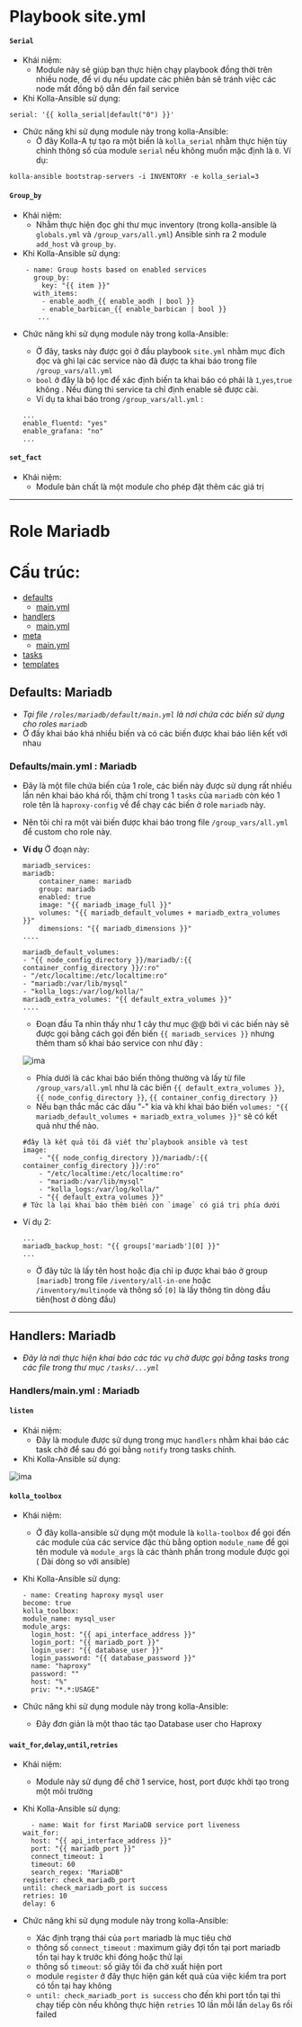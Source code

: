 # Playbook site.yml

#### `Serial`
- Khái niệm:
    - Module này sẽ giúp bạn thực hiện chạy playbook đồng thời trên nhiều node, để ví dụ nếu update các phiên bản sẽ tránh việc các node mất đồng bộ dẫn đến fail service
- Khi Kolla-Ansible sử dụng: 
```
serial: '{{ kolla_serial|default("0") }}'
```
- Chức năng khi sử dụng module này trong kolla-Ansible:
    - Ở đây Kolla-A tự tạo ra một biến là `kolla_serial` nhằm thực hiện tùy chỉnh thông số của module `serial` nếu không muốn mặc định là `0`. Ví dụ:
```
kolla-ansible bootstrap-servers -i INVENTORY -e kolla_serial=3
```
#### `Group_by`

- Khái niệm:
    -  Nhằm thực hiện đọc ghi thư mục inventory (trong kolla-ansible là `globals.yml` và `/group_vars/all.yml`) Ansible sinh ra 2 module `add_host` và `group_by`.
- Khi Kolla-Ansible sử dụng: 
```
    - name: Group hosts based on enabled services
      group_by:
        key: "{{ item }}"
      with_items:
        - enable_aodh_{{ enable_aodh | bool }}
        - enable_barbican_{{ enable_barbican | bool }}
       ...
```
- Chức năng khi sử dụng module này trong kolla-Ansible:
    
    - Ở đây, tasks này được gọi ở đầu playbook `site.yml` nhằm mục đích đọc và ghi lại các service nào đã được ta khai báo trong file `/group_vars/all.yml`
    - `bool` ở đây là bộ lọc để xác định biến ta khai báo có phải là `1`,`yes`,`true` không . Nếu đúng thì service ta chỉ định enable sẽ được cài.
    - Ví dụ ta khai báo trong  `/group_vars/all.yml` :
    ```
    ...
    enable_fluentd: "yes"
    enable_grafana: "no"
    ...
    ```
#### `set_fact`
- Khái niệm:
    - Module bản chất là một module cho phép đặt thêm các giá trị 
---
# Role Mariadb

# Cấu trúc: 

- [defaults](#1)
    - [main.yml](#1.1)
- [handlers](#2)
    - [main.yml](#2.1)
- [meta](#3)
    - [main.yml](#3.1)
- [tasks](#4)
- [templates](#5)

<a name='1'></a>
## **Defaults: Mariadb**

- *Tại file `/roles/mariadb/default/main.yml` là nơi chứa các biến sử dụng cho roles `mariadb`*
- Ở đấy khai báo khá nhiều biến và có các biến được khai báo liên kết với nhau  
<a name='1.1'></a>
### Defaults/main.yml : Mariadb
- Đây là một file chứa biến của 1 role, các biến này được sử dụng rất nhiều lần nên khai báo khá rối, thậm chí trong 1 `tasks` của `mariadb` còn kéo 1 role tên là `haproxy-config` về để chạy các biến ở role `mariadb` này. 
- Nên tôi chỉ ra một vài biến được khai báo trong file `/group_vars/all.yml` để custom cho role này.
- **Ví dụ** Ở đoạn này: 
    ```
    mariadb_services:
    mariadb:
        container_name: mariadb
        group: mariadb
        enabled: true
        image: "{{ mariadb_image_full }}"
        volumes: "{{ mariadb_default_volumes + mariadb_extra_volumes }}"
        dimensions: "{{ mariadb_dimensions }}"
    ....

    mariadb_default_volumes:
    - "{{ node_config_directory }}/mariadb/:{{ container_config_directory }}/:ro"
    - "/etc/localtime:/etc/localtime:ro"
    - "mariadb:/var/lib/mysql"
    - "kolla_logs:/var/log/kolla/"
    mariadb_extra_volumes: "{{ default_extra_volumes }}"
    ....

    ```
    
    - Đoạn đầu Ta nhìn thấy như 1 cây thư mục @@ bởi vì các biến này sẽ được gọi bằng cách gọi đến biến `{{ mariadb_services }}` nhưng thêm tham số khai báo service con như đây :

    ![ima](ima/kolla-mariadb2.png)

    - Phía dưới là các khai báo biến thông thường và lấy từ file `/group_vars/all.yml` như là các biến `{{ default_extra_volumes }}`, `{{ node_config_directory }}`, `{{ container_config_directory }}` 
    - Nếu bạn thắc mắc các dấu "-" kia và khi khai báo biến `volumes: "{{ mariadb_default_volumes + mariadb_extra_volumes }}"` sẽ có kết quả như thế nào.
    ```
    #đây là kết quả tôi đã viết thử playbook ansible và test
    image: 
        - "{{ node_config_directory }}/mariadb/:{{ container_config_directory }}/:ro"
        - "/etc/localtime:/etc/localtime:ro"
        - "mariadb:/var/lib/mysql"
        - "kolla_logs:/var/log/kolla/"
        - "{{ default_extra_volumes }}"
    # Tức là lại khai báo thêm biến con `image` có giá trị phía dưới
- Ví dụ 2:
    ```
    ...
    mariadb_backup_host: "{{ groups['mariadb'][0] }}"
    ...
    ```
    - Ở đây tức là lấy tên host hoặc địa chỉ ip được khai báo ở group `[mariadb]` trong file `/iventory/all-in-one` hoặc `/inventory/multinode` và thông số `[0]` là lấy thông tin dòng đầu tiên(host ở dòng đầu)

---
<a name='2'></a>
## **Handlers: Mariadb**
- *Đây là nơi thực hiện khai báo các tác vụ chờ được gọi bằng tasks trong các file trong thư mục `/tasks/...yml`*
<a name='2.1'></a>
### Handlers/main.yml : Mariadb

#### `listen`
- Khái niệm:
    - Đây là module được sử dụng trong mục `handlers` nhằm khai báo các task chờ để sau đó gọi bằng `notify` trong tasks chính.
- Khi Kolla-Ansible sử dụng: 

![ima](ima/kolla-mariadb1.png)


#### `kolla_toolbox` 
- Khái niệm: 
    - Ở đây kolla-ansible sử dụng một module là `kolla-toolbox` để gọi đến các module của các service đặc thù bằng option `module_name` để gọi tên module và `module_args` là các thành phần trong module được gọi
    ( Dài dòng so với ansible)
- Khi Kolla-Ansible sử dụng: 
    ```
    - name: Creating haproxy mysql user
  become: true
  kolla_toolbox:
    module_name: mysql_user
    module_args:
      login_host: "{{ api_interface_address }}"
      login_port: "{{ mariadb_port }}"
      login_user: "{{ database_user }}"
      login_password: "{{ database_password }}"
      name: "haproxy"
      password: ""
      host: "%"
      priv: "*.*:USAGE"
   ```

- Chức năng khi sử dụng module này trong kolla-Ansible:
    - Đây đơn giản là một thao tác tạo Database user cho Haproxy

#### `wait_for`,`delay`,`until`,`retries`

- Khái niệm: 
    - Module này sử dụng để chờ 1 service, host, port được khởi tạo trong một môi trường

- Khi Kolla-Ansible sử dụng: 
  ```
    - name: Wait for first MariaDB service port liveness
  wait_for:
    host: "{{ api_interface_address }}"
    port: "{{ mariadb_port }}"
    connect_timeout: 1
    timeout: 60
    search_regex: "MariaDB"
  register: check_mariadb_port
  until: check_mariadb_port is success
  retries: 10
  delay: 6
  ```
- Chức năng khi sử dụng module này trong kolla-Ansible:

    - Xác định trạng thái của `port` mariadb là mục tiêu chờ
    -  thông số `connect_timeout` : maximum giây đợi tồn tại port mariadb tồn tại hay k trước khi đóng hoặc thử lại
    - thông số `timeout`: số giây tối đa chờ xuất hiện port
    - module `register` ở đây thực hiện gán kết quả của việc kiểm tra port có tồn tại hay không
    - `until: check_mariadb_port is success` cho đến khi port tồn tại thì chạy tiếp còn nếu không thực hiện `retries` 10 lần mỗi lần `delay` 6s rồi failed




